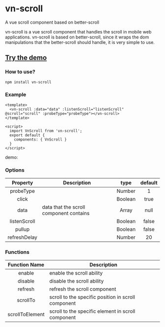 # vn-scroll
A vue scroll component based on better-scroll

vn-scroll is a vue scroll component that handles the scroll in mobile web applications.
vn-scroll is based on better-scroll, since it wraps the dom manipulations that the better-scroll should handle, it is very simple to use.

## [Try the demo]()

### How to use?
```bash
npm install vn-scroll
```

### Example

```vue
<template>
  <vn-scroll :data="data" :listenScroll="listenScroll" @scroll="scroll" :probeType="probeType"></vn-scroll>
</template>

<script>
  import VnScroll from 'vn-scroll';
  export default {
    components: { VnScroll }
  }
</script>
```
demo:



### Options
|    Property    |    Description   |   type   |	default	|
| :-----------------:  | ---------------- | :--------: | :----------: |
|   probeType       |   |Number| 1 |
|   click         |   |Boolean | true |
|   data  | data that the scroll component contains | Array | null |
|   listenScroll     |   | Boolean | false |
|   pullup     |   | Boolean | false |
|   refreshDelay     |  | Number | 20 |


### Functions
| Function Name | Description   |
| :--------:   | -----  |
|    enable    |  enable the scroll ability  |
|    disable    |  disable the scroll ability  |
|    refresh   |  refresh the scroll component |
|    scrollTo    |  scroll to the specific position in scroll component |
|    scrollToElement    |  scroll to the specific element in scroll component |
